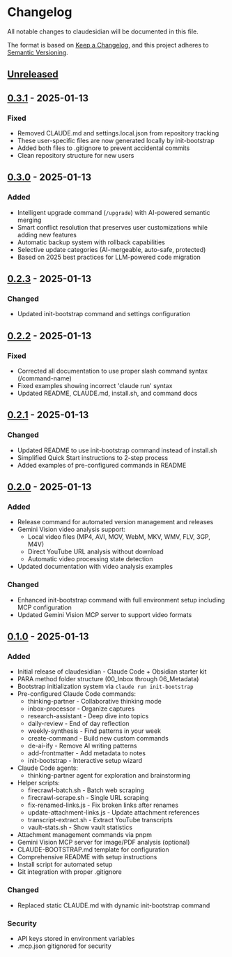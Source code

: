 # Changelog

All notable changes to claudesidian will be documented in this file.

The format is based on [Keep a Changelog](https://keepachangelog.com/en/1.1.0/),
and this project adheres to [Semantic Versioning](https://semver.org/spec/v2.0.0.html).

## [Unreleased]

## [0.3.1] - 2025-01-13

### Fixed
- Removed CLAUDE.md and settings.local.json from repository tracking
- These user-specific files are now generated locally by init-bootstrap
- Added both files to .gitignore to prevent accidental commits
- Clean repository structure for new users

## [0.3.0] - 2025-01-13

### Added
- Intelligent upgrade command (`/upgrade`) with AI-powered semantic merging
- Smart conflict resolution that preserves user customizations while adding new features
- Automatic backup system with rollback capabilities
- Selective update categories (AI-mergeable, auto-safe, protected)
- Based on 2025 best practices for LLM-powered code migration

## [0.2.3] - 2025-01-13

### Changed
- Updated init-bootstrap command and settings configuration

## [0.2.2] - 2025-01-13

### Fixed
- Corrected all documentation to use proper slash command syntax (/command-name)
- Fixed examples showing incorrect 'claude run' syntax
- Updated README, CLAUDE.md, install.sh, and command docs

## [0.2.1] - 2025-01-13

### Changed
- Updated README to use init-bootstrap command instead of install.sh
- Simplified Quick Start instructions to 2-step process
- Added examples of pre-configured commands in README

## [0.2.0] - 2025-01-13

### Added
- Release command for automated version management and releases
- Gemini Vision video analysis support:
  - Local video files (MP4, AVI, MOV, WebM, MKV, WMV, FLV, 3GP, M4V)
  - Direct YouTube URL analysis without download
  - Automatic video processing state detection
- Updated documentation with video analysis examples

### Changed
- Enhanced init-bootstrap command with full environment setup including MCP configuration
- Updated Gemini Vision MCP server to support video formats

## [0.1.0] - 2025-01-13

### Added
- Initial release of claudesidian - Claude Code + Obsidian starter kit
- PARA method folder structure (00_Inbox through 06_Metadata)
- Bootstrap initialization system via `claude run init-bootstrap`
- Pre-configured Claude Code commands:
  - thinking-partner - Collaborative thinking mode
  - inbox-processor - Organize captures
  - research-assistant - Deep dive into topics
  - daily-review - End of day reflection
  - weekly-synthesis - Find patterns in your week
  - create-command - Build new custom commands
  - de-ai-ify - Remove AI writing patterns
  - add-frontmatter - Add metadata to notes
  - init-bootstrap - Interactive setup wizard
- Claude Code agents:
  - thinking-partner agent for exploration and brainstorming
- Helper scripts:
  - firecrawl-batch.sh - Batch web scraping
  - firecrawl-scrape.sh - Single URL scraping
  - fix-renamed-links.js - Fix broken links after renames
  - update-attachment-links.js - Update attachment references
  - transcript-extract.sh - Extract YouTube transcripts
  - vault-stats.sh - Show vault statistics
- Attachment management commands via pnpm
- Gemini Vision MCP server for image/PDF analysis (optional)
- CLAUDE-BOOTSTRAP.md template for configuration
- Comprehensive README with setup instructions
- Install script for automated setup
- Git integration with proper .gitignore

### Changed
- Replaced static CLAUDE.md with dynamic init-bootstrap command

### Security
- API keys stored in environment variables
- .mcp.json gitignored for security

[Unreleased]: https://github.com/heyitsnoah/claudesidian/compare/v0.3.1...HEAD
[0.3.1]: https://github.com/heyitsnoah/claudesidian/compare/v0.3.0...v0.3.1
[0.3.0]: https://github.com/heyitsnoah/claudesidian/compare/v0.2.3...v0.3.0
[0.2.3]: https://github.com/heyitsnoah/claudesidian/compare/v0.2.2...v0.2.3
[0.2.2]: https://github.com/heyitsnoah/claudesidian/compare/v0.2.1...v0.2.2
[0.2.1]: https://github.com/heyitsnoah/claudesidian/compare/v0.2.0...v0.2.1
[0.2.0]: https://github.com/heyitsnoah/claudesidian/compare/v0.1.0...v0.2.0
[0.1.0]: https://github.com/heyitsnoah/claudesidian/releases/tag/v0.1.0